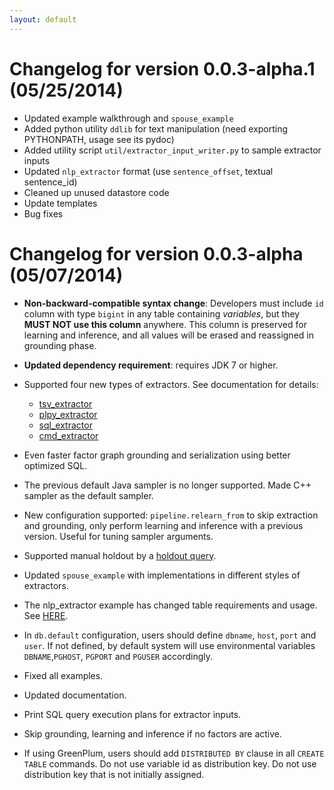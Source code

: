 ```yaml
---
layout: default
---
```


# Changelog for version 0.0.3-alpha.1 (05/25/2014)

- Updated example walkthrough and `spouse_example`
- Added python utility `ddlib` for text manipulation (need exporting PYTHONPATH, usage see its pydoc)
- Added utility script `util/extractor_input_writer.py` to sample extractor inputs
- Updated `nlp_extractor` format (use `sentence_offset`, textual sentence_id)
- Cleaned up unused datastore code
- Update templates
- Bug fixes

# Changelog for version 0.0.3-alpha (05/07/2014)

- **Non-backward-compatible syntax change**: Developers must include `id` column with type `bigint` in any table containing *variables*, but they **MUST NOT use this column** anywhere. This column is preserved for learning and inference, and all values will be erased and reassigned in grounding phase.

- **Updated dependency requirement**: requires JDK 7 or higher. 

- Supported four new types of extractors. See documentation for details:
  - [tsv_extractor]({{site.baseurl}}/doc/extractors.html#tsv_extractor)
  - [plpy_extractor]({{site.baseurl}}/doc/extractors.html#plpy_extractor)
  - [sql_extractor]({{site.baseurl}}/doc/extractors.html#sql_extractor)
  - [cmd_extractor]({{site.baseurl}}/doc/extractors.html#cmd_extractor)

- Even faster factor graph grounding and serialization using better optimized SQL.

- The previous default Java sampler is no longer supported. Made C++ sampler as the default sampler. 

- New configuration supported: `pipeline.relearn_from` to skip extraction and grounding, only perform learning and inference with a previous version. Useful for tuning sampler arguments.

<!-- - New configuration supported: `inference.skip_learning` to use weights learned in the last execution. -->

<!-- - New configuration supported: `inference.weight_table` to fix factor weights in a table and skip learning. The table is specified by factor description and weights. This table can be results from one execution of DeepDive, or manually assigned, or a combination of them. It is useful for learning once and using learned model for later inference tasks. -->

- Supported manual holdout by a [holdout query]({{site.baseurl}}/doc/calibration.html#custom_holdout).

- Updated `spouse_example` with implementations in different styles of extractors.

- The nlp_extractor example has changed table requirements and usage. See [HERE]({{site.baseurl}}/doc/walkthrough.html#nlp_extractor).

- In `db.default` configuration, users should define `dbname`, `host`, `port` and `user`. If not defined, by default system will use environmental variables `DBNAME`,`PGHOST`, `PGPORT` and `PGUSER` accordingly.

- Fixed all examples.
- Updated documentation.
- Print SQL query execution plans for extractor inputs.
- Skip grounding, learning and inference if no factors are active.
- If using GreenPlum, users should add `DISTRIBUTED BY` clause in all `CREATE TABLE` commands. Do not use variable id as distribution key. Do not use distribution key that is not initially assigned.
